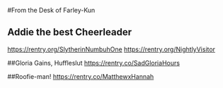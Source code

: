 #From the Desk of Farley-Kun

## Addie the best Cheerleader
https://rentry.org/SlytherinNumbuhOne
https://rentry.org/NightlyVisitor

##Gloria Gains, Huffleslut
https://rentry.co/SadGloriaHours

##Roofie-man!
https://rentry.co/MatthewxHannah
